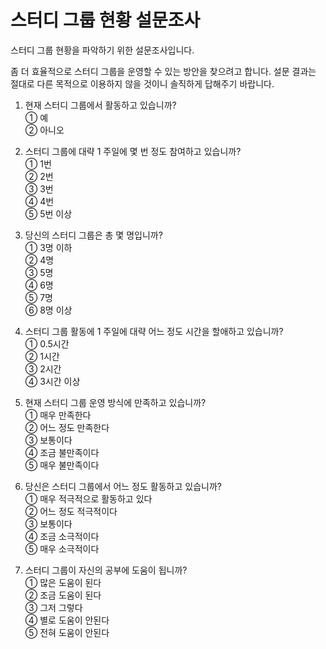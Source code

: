 # 스터디 그룹 현황 설문조사

스터디 그룹  현황을 파악하기 위한 설문조사입니다.

좀 더 효율적으로  스터디 그룹을 운영할 수 있는 방안을 찾으려고 합니다.
설문 결과는 절대로 다른 목적으로 이용하지 않을 것이니 솔직하게 답해주기 바랍니다.

1. 현재 스터디 그룹에서 활동하고 있습니까? \
    ① 예 \
    ② 아니오

2. 스터디 그룹에 대략 1 주일에 몇 번 정도 참여하고 있습니까? \
    ① 1번\
    ② 2번\
    ③ 3번\
    ④ 4번\
    ⑤ 5번 이상

3. 당신의 스터디 그룹은 총 몇 명입니까?\
    ① 3명 이하\
    ② 4명\
    ③ 5명\
    ④ 6명\
    ⑤ 7명\
    ⑥ 8명 이상

4. 스터디 그룹 활동에 1 주일에 대략 어느 정도 시간을 할애하고 있습니까?\
    ① 0.5시간\
    ② 1시간\
    ③ 2시간\
    ④ 3시간 이상

5. 현재 스터디 그룹 운영 방식에 만족하고 있습니까?\
    ① 매우 만족한다\
    ② 어느 정도 만족한다\
    ③ 보통이다\
    ④ 조금 불만족이다\
    ⑤ 매우 불만족이다

6. 당신은 스터디 그룹에서 어느 정도 활동하고 있습니까?\
    ① 매우 적극적으로 활동하고 있다\
    ② 어느 정도 적극적이다\
    ③ 보통이다\
    ④ 조금 소극적이다\
    ⑤ 매우 소극적이다

7. 스터디 그룹이 자신의 공부에 도움이 됩니까? \
    ① 많은 도움이 된다\
    ② 조금 도움이 된다\
    ③ 그저 그렇다\
    ④ 별로 도움이 안된다\
    ⑤ 전혀 도움이 안된다

